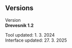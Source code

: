 ## Versions

Version<br>
**Drevesnik 1.2**

Tool updated: 1. 3. 2024<br>
Interface updated: 27. 3. 2025